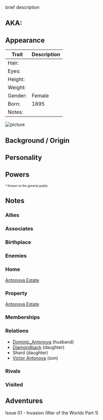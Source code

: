 <!--
type: non-player-character
created-by:
-->
brief description

## AKA:

## Appearance
Trait | Description
-- | --
Hair: | 
Eyes: | 
Height: |
Weight: |
Gender: | Female
Born: | 1895
Notes: |
![picture](../images/image.jpg)

## Background / Origin

## Personality

## Powers

<sub><sup> * Known to the general public</sup></sub>

## Notes

### Allies

### Associates

### Birthplace

### Enemies

### Home
[Antonova Estate](/locations/Antonova_Estate.md)

### Property
[Antonova Estate](/locations/Antonova_Estate.md)

### Memberships

### Relations
- [Dominic_Antonova](/npcs/Dominic_Antonova.md) (husband)
- [Diamondback](/player_characters/Diamondback.md) (daughter)
- Shard (daughter)
- [Victor Antonova](/npcs/Victor_Antonova.md) (son)

### Rivals

### Visited

## Adventures
Issue 01 - Invasion (War of the Worlds Part 1)


<!-- GM Notes
[Hero Designer File](<>)
[pdf](<>)
-->